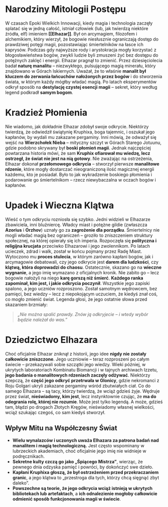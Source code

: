 # **Narodziny Mitologii Postępu**
W czasach Epoki Wielkich Innowacji, kiedy magia i technologia zaczęły splatać się w jedną całość, istniał człowiek (lub, jak twierdzą niektóre źródła, elf) imieniem **[[Elhazar]]**. Był on arcymagiem, filozofem i alchemikiem, który wierzył, że bogowie niesłusznie ograniczają dostęp do prawdziwej potęgi magii, pozostawiając śmiertelników na łasce ich kaprysów. Podczas gdy najwyższe rody i arystokracja mogły korzystać z błogosławieństwa bogów, zwykli ludzie byli zmuszeni żyć bez dostępu do potężnych zaklęć i energii.
Elhazar pragnął to zmienić. Przez dziesięciolecia badał **naturę manalitu** – niezwykłego, pulsującego magią minerału, który znajdowano w Górach Iskiernych. Uważał, że to właśnie **manalit był kluczem do zerwania łańcuchów nałożonych przez bogów** i do stworzenia świata, w którym każdy mógłby władać magią. Po latach eksperymentów odkrył sposób na **destylację czystej esencji magii** – sekret, który według legend podkradł **samym bogom**.
# **Kradzież Płomienia**
Nie wiadomo, jak dokładnie Elhazar zdobył swoje odkrycie. Niektórzy twierdzą, że odwiedził świątynię Kruphixa, boga tajemnic, i oszukał jego kapłanów, by wydali mu zakazane pergaminy. Inni mówią, że odważył się wejść na **Wierzchołek Nieba** – mityczny szczyt w Górach Starego Jotuunu, gdzie podobno skrywany był **boski płomień magii**. Jednak najczęściej powtarzana historia mówi, że sam **Kruphix ofiarował mu wiedzę, lecz ostrzegł, że świat nie jest na nią gotowy**.
Nie zważając na ostrzeżenia, Elhazar dokonał **przełomowego odkrycia** – stworzył pierwsze **manalitowe rdzenie**, które mogły dostarczać nieograniczoną ilość magicznej energii każdemu, kto je posiadał. Było to jak wykradzenie boskiego płomienia i podarowanie go śmiertelnikom – rzecz niewybaczalna w oczach bogów i kapłanów.
# **Upadek i Wieczna Klątwa**
Wieść o tym odkryciu rozniosła się szybko. Jedni widzieli w Elhazarze zbawiciela, inni bluźniercę. Władcy miast i potężne gildie (zwłaszcza **Azorius** i **Orzhov**) uznały go za **zagrożenie dla porządku**. Śmiertelnicy nie mogli władać magią bez ograniczeń – groziło to zniszczeniem struktury społecznej, na której opierały się ich imperia.
Rozpoczęła się **polityczna i religijna krucjata** przeciwko Elhazarowi i jego zwolennikom. Po latach ucieczek, zdrad i walk, został w końcu pojmany przez Radę Miast. Wytoczono mu **proces stulecia**, w którym zarówno kapłani bogów, jak i arcymagowie debatowali, czy jego odkrycie jest **darem dla ludzkości**, czy **klątwą, która doprowadzi do chaosu**.
Ostatecznie, skazano go na **wieczne wygnanie**, a jego imię wymazano z oficjalnych kronik. Nie zabito go – lecz bogowie nałożyli na niego **karę gorszą niż śmierć**. **Każdego ranka zapominał, kim jest, i jakie odkrycia poczynił**. Wszystkie jego zapiski spalono, a jego uczniów rozproszono. Został samotnym wędrowcem, bez pamięci, bez wiedzy – lecz z niepokojącym uczuciem, że kiedyś znał coś, co mogło zmienić świat.
Legenda głosi, że jego ostatnie słowa przed skazaniem brzmiały:

> _„Nie można spalić prawdy. Znów ją odkryjecie – i wtedy wybór będzie należał do was.”_
# **Dziedzictwo Elhazara**
Choć oficjalnie Elhazar zniknął z historii, jego idee **nigdy nie zostały całkowicie zniszczone**. Jego uczniowie – teraz rozproszeni po całym świecie – przekazywali sobie szczątki jego wiedzy. Wieki później, w ukrytych laboratoriach Kombinatu Biomancji i w tajnych archiwach Izzetu, **jego badania o manalitowych rdzeniach zaczęły odżywać**. Niektórzy szepczą, że **część jego odkryć przetrwała w Glonicy**, gdzie nekromanci z Roju Golgari ukryli zakazane pergaminy wśród zbutwiałych ciał.
Co do samego Elhazara – są tacy, którzy twierdzą, że wciąż gdzieś żyje. Wędruje przez świat, **nieświadomy, kim jest**, lecz instynktownie czując, że **ma do odegrania rolę, której nie rozumie**. Może jest tylko legendą. A może, gdzieś tam, błądzi po drogach Złotych Kręgów, nieświadomy własnej wielkości, wciąż szukając czegoś, co sam kiedyś stworzył.
## **Wpływ Mitu na Współczesny Świat**
- **Wielu wynalazców i uczonych uważa Elhazara za patrona badań nad manalitem i magią technologiczną.** Jest często wspominany w lubrzeckich akademiach, choć oficjalnie jego imię nie widnieje w podręcznikach.
- **Sekretne kulty czczą go jako „Śpiącego Mistrza”**, wierząc, że pewnego dnia odzyska pamięć i powróci, by dokończyć swe dzieło.
- **Kapłani Kruphixa głoszą, że był ostrzeżeniem przed przekraczaniem granic**, a jego klątwa to „przestroga dla tych, którzy chcą sięgnąć zbyt daleko”.
- **Powszechne są teorie, że jego odkrycia wciąż istnieją w ukrytych bibliotekach lub artefaktach**, a **ich odnalezienie mogłoby całkowicie odmienić sposób funkcjonowania magii w świecie**.
